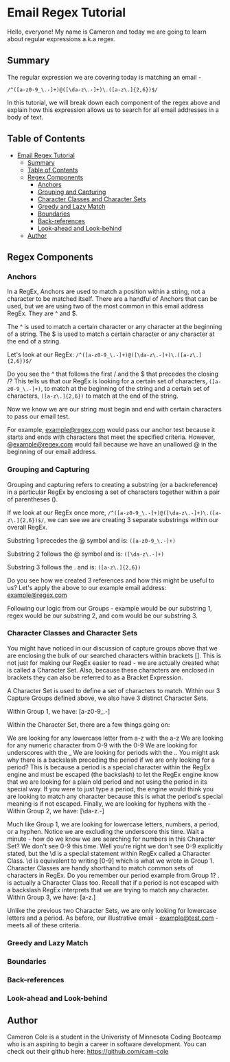 # Email Regex Tutorial

Hello, everyone! My name is Cameron and today we are going to learn about regular expressions a.k.a regex.

## Summary

The regular expression we are covering today is matching an email - 

`/^([a-z0-9_\.-]+)@([\da-z\.-]+)\.([a-z\.]{2,6})$/`

In this tutorial, we will break down each component of the regex above and explain how this expression allows us to search for all email addresses in a body of text.

## Table of Contents

- [Email Regex Tutorial](#email-regex-tutorial)
  - [Summary](#summary)
  - [Table of Contents](#table-of-contents)
  - [Regex Components](#regex-components)
    - [Anchors](#anchors)
    - [Grouping and Capturing](#grouping-and-capturing)
    - [Character Classes and Character Sets](#character-classes-and-character-sets)
    - [Greedy and Lazy Match](#greedy-and-lazy-match)
    - [Boundaries](#boundaries)
    - [Back-references](#back-references)
    - [Look-ahead and Look-behind](#look-ahead-and-look-behind)
  - [Author](#author)

## Regex Components

### Anchors

In a RegEx, Anchors are used to match a position within a string, not a character to be matched itself. There are a handful of Anchors that can be used, but we are using two of the most common in this email address RegEx. They are ^ and $.

The ^ is used to match a certain character or any character at the beginning of a string. The $ is used to match a certain character or any character at the end of a string.

Let's look at our RegEx: `/^([a-z0-9_\.-]+)@([\da-z\.-]+)\.([a-z\.]{2,6})$/`

Do you see the ^ that follows the first / and the $ that precedes the closing /? This tells us that our RegEx is looking for a certain set of characters, `([a-z0-9_\.-]+)`, to match at the beginning of the string and a certain set of characters, `([a-z\.]{2,6})` to match at the end of the string.

Now we know we are our string must begin and end with certain characters to pass our email test.

For example, example@regex.com would pass our anchor test because it starts and ends with characters that meet the specified criteria. However, @example@regex.com would fail because we have an unallowed @ in the beginning of our email address.

### Grouping and Capturing

Grouping and capturing refers to creating a substring (or a backreference) in a particular RegEx by enclosing a set of characters together within a pair of parentheses ().

If we look at our RegEx once more, `/^([a-z0-9_\.-]+)@([\da-z\.-]+)\.([a-z\.]{2,6})$/`, we can see we are creating 3 separate substrings within our overall RegEx.

Substring 1 precedes the @ symbol and is: `([a-z0-9_\.-]+)`

Substring 2 follows the @ symbol and is: `([\da-z\.-]+)`

Substring 3 follows the \. and is: `([a-z\.]{2,6})`

Do you see how we created 3 references and how this might be useful to us? Let's apply the above to our example email address: example@regex.com

Following our logic from our Groups - example would be our substring 1, regex would be our substring 2, and com would be our substring 3.

### Character Classes and Character Sets

You might have noticed in our discussion of capture groups above that we are enclosing the bulk of our searched characters within brackets []. This is not just for making our RegEx easier to read - we are actually created what is called a Character Set. Also, because these characters are enclosed in brackets they can also be referred to as a Bracket Expression.

A Character Set is used to define a set of characters to match. Within our 3 Capture Groups defined above, we also have 3 distinct Character Sets.

Within Group 1, we have: [a-z0-9_\.-]

Within the Character Set, there are a few things going on:

We are looking for any lowercase letter from a-z with the a-z
We are looking for any numeric character from 0-9 with the 0-9
We are looking for underscores with the _
We are looking for periods with the \..
You might ask why there is a backslash preceding the period if we are only looking for a period? This is because a period is a special character within the RegEx engine and must be escaped (the backslash) to let the RegEx engine know that we are looking for a plain old period and not using the period in its special way. If you were to just type a period, the engine would think you are looking to match any character because this is what the period's special meaning is if not escaped.
Finally, we are looking for hyphens with the -
Within Group 2, we have: [\da-z\.-]

Much like Group 1, we are looking for lowercase letters, numbers, a period, or a hyphen. Notice we are excluding the underscore this time.
Wait a minute - how do we know we are searching for numbers in this Character Set? We don't see 0-9 this time.
Well you're right we don't see 0-9 explicitly stated, but the \d is a special statement within RegEx called a Character Class. \d is equivalent to writing [0-9] which is what we wrote in Group 1.
Character Classes are handy shorthand to match common sets of characters in RegEx.
Do you remember our period example from Group 1? . is actually a Character Class too. Recall that if a period is not escaped with a backslash RegEx interprets that we are trying to match any character.
Within Group 3, we have: [a-z\.]

Unlike the previous two Character Sets, we are only looking for lowercase letters and a period.
As before, our illustrative email - example@test.com - meets all of these criteria.

### Greedy and Lazy Match

### Boundaries

### Back-references

### Look-ahead and Look-behind

## Author

Cameron Cole is a student in the Univeristy of Minnesota Coding Bootcamp who is an aspiring to begin a career in software development. You can check out their github here: https://github.com/cam-cole

